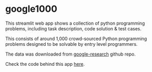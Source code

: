 # google1000
This streamlit web app shows a collection of python programming problems, including task description, code solution & test cases. 

This consists of around 1,000 crowd-sourced Python programming problems designed to be solvable by entry level programmers.

The data was downloaded from [google-research](https://github.com/google-research/google-research/tree/master/mbpp) github repo. 

Check the code behind this app [here](https://github.com/gafstar/google1000/blob/main/google1000.py).
